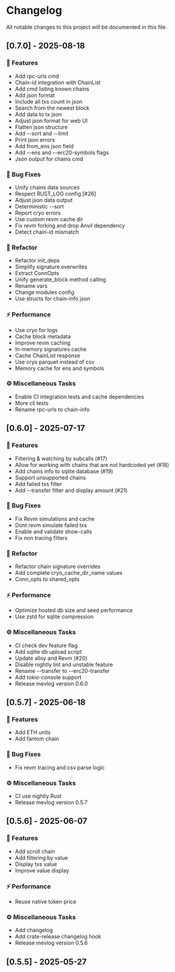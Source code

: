 # Changelog

All notable changes to this project will be documented in this file.

## [0.7.0] - 2025-08-18

### 🚀 Features

- Add rpc-urls cmd
- Chain-id integration with ChainList
- Add cmd listing known chains
- Add json format
- Include all txs count in json
- Search from the newest block
- Add data to tx json
- Adjust json format for web UI
- Flatten json structure
- Add --sort and --limit
- Print json errors
- Add from_ens json field
- Add --ens and --erc20-symbols flags
- Json output for chains cmd

### 🐛 Bug Fixes

- Unify chains data sources
- Respect RUST_LOG config [#26]
- Adjust json data output
- Deterministic --sort
- Report cryo errors
- Use custom revm cache dir
- Fix revm forking and drop Anvil dependency
- Detect chain-id mismatch

### 🚜 Refactor

- Refactor init_deps
- Simplify signature overwrites
- Extract ConnOpts
- Unify generate_block method calling
- Rename vars
- Change modules config
- Use structs for chain-info json

### ⚡ Performance

- Use cryo for logs
- Cache block metadata
- Improve revm caching
- In-memory signatures cache
- Cache ChainList response
- Use cryo parquet instead of csv
- Memory cache for ens and symbols

### ⚙️ Miscellaneous Tasks

- Enable CI integration tests and cache dependencies
- More cli tests
- Rename rpc-urls to chain-info

## [0.6.0] - 2025-07-17

### 🚀 Features

- Filtering & watching by subcalls (#17)
- Allow for working with chains that are not hardcoded yet (#18)
- Add chains info to sqlite database (#19)
- Support unsupported chains
- Add failed txs filter
- Add --transfer filter and display amount (#21)

### 🐛 Bug Fixes

- Fix Revm simulations and cache
- Dont revm simulate failed txs
- Enable and validate show-calls
- Fix non tracing filters

### 🚜 Refactor

- Refactor chain signature overrides
- Add complete cryo_cache_dir_name values
- Conn_opts to shared_opts

### ⚡ Performance

- Optimize hosted db size and seed performance
- Use zstd for sqlite compression

### ⚙️ Miscellaneous Tasks

- CI check dev feature flag
- Add sqlite db upload script
- Update alloy and Revm (#20)
- Disable nightly lint and unstable feature
- Rename --transfer to --erc20-transfer
- Add tokio-console support
- Release mevlog version 0.6.0

## [0.5.7] - 2025-06-18

### 🚀 Features

- Add ETH units
- Add fantom chain

### 🐛 Bug Fixes

- Fix revm tracing and csv parse logic

### ⚙️ Miscellaneous Tasks

- CI use nightly Rust
- Release mevlog version 0.5.7

## [0.5.6] - 2025-06-07

### 🚀 Features

- Add scroll chain
- Add filtering by value
- Display txs value
- Improve value display

### ⚡ Performance

- Reuse native token price

### ⚙️ Miscellaneous Tasks

- Add changelog
- Add crate-release changelog hook
- Release mevlog version 0.5.6

## [0.5.5] - 2025-05-27

<!-- generated by git-cliff -->
